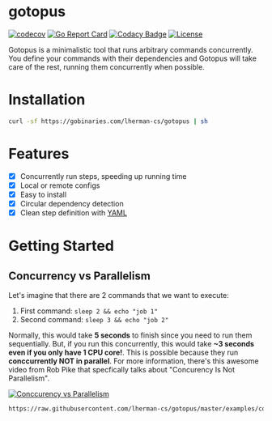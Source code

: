 # gotopus

[![codecov](https://codecov.io/gh/lherman-cs/gotopus/branch/master/graph/badge.svg)](https://codecov.io/gh/lherman-cs/gotopus)
[![Go Report Card](https://goreportcard.com/badge/github.com/lherman-cs/gotopus)](https://goreportcard.com/report/github.com/lherman-cs/gotopus)
[![Codacy Badge](https://api.codacy.com/project/badge/Grade/81a94fecb21b45bcb89ef6b8c6e3b682)](https://www.codacy.com/manual/lherman-cs/gotopus?utm_source=github.com&amp;utm_medium=referral&amp;utm_content=lherman-cs/gotopus&amp;utm_campaign=Badge_Grade)
[![License](https://img.shields.io/badge/License-Apache%202.0-blue.svg)](https://opensource.org/licenses/Apache-2.0)

Gotopus is a minimalistic tool that runs arbitrary commands concurrently. You define your commands with their dependencies and Gotopus will take care of the rest, running them concurrently when possible.

# Installation

```sh
curl -sf https://gobinaries.com/lherman-cs/gotopus | sh
```

# Features

- [X] Concurrently run steps, speeding up running time
- [X] Local or remote configs
- [X] Easy to install
- [X] Circular dependency detection
- [X] Clean step definition with [YAML](https://en.wikipedia.org/wiki/YAML)

# Getting Started

## Concurrency vs Parallelism
Let's imagine that there are 2 commands that we want to execute:

1. First command: `sleep 2 && echo "job 1"`
2. Second command: `sleep 3 && echo "job 2"`

Normally, this would take **5 seconds** to finish since you need to run them sequentially. But, if you run this concurrently, this would take **~3 seconds even if you only have 1 CPU core!**. This is possible because they run **conccurrently NOT in parallel**. For more information, there's this awesome video from Rob Pike that specfically talks about "Concurency Is Not Parallelism".

[![Conccurency vs Parallelism](https://img.youtube.com/vi/cN_DpYBzKso/0.jpg)](https://www.youtube.com/watch?v=cN_DpYBzKso)

```sh
https://raw.githubusercontent.com/lherman-cs/gotopus/master/examples/concurrency.yaml
```
